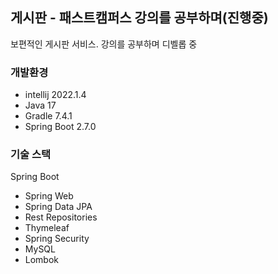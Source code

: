 ## 게시판 - 패스트캠퍼스 강의를 공부하며(진행중)
보편적인 게시판 서비스. 
강의를 공부하며 디벨롭 중

### 개발환경
* intellij 2022.1.4
* Java 17
* Gradle 7.4.1
* Spring Boot 2.7.0

### 기술 스택
Spring Boot
* Spring Web
* Spring Data JPA
* Rest Repositories
* Thymeleaf
* Spring Security
* MySQL
* Lombok